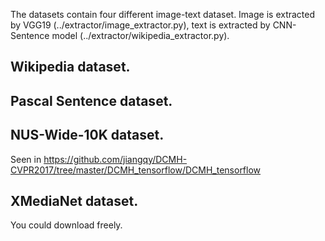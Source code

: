 The datasets contain four different image-text dataset. Image is extracted by VGG19 (../extractor/image_extractor.py), text is extracted by CNN-Sentence model (../extractor/wikipedia_extractor.py).

##  Wikipedia dataset.
##  Pascal Sentence dataset.
##  NUS-Wide-10K dataset. 
  Seen in https://github.com/jiangqy/DCMH-CVPR2017/tree/master/DCMH_tensorflow/DCMH_tensorflow
##  XMediaNet dataset.



You could download freely.
